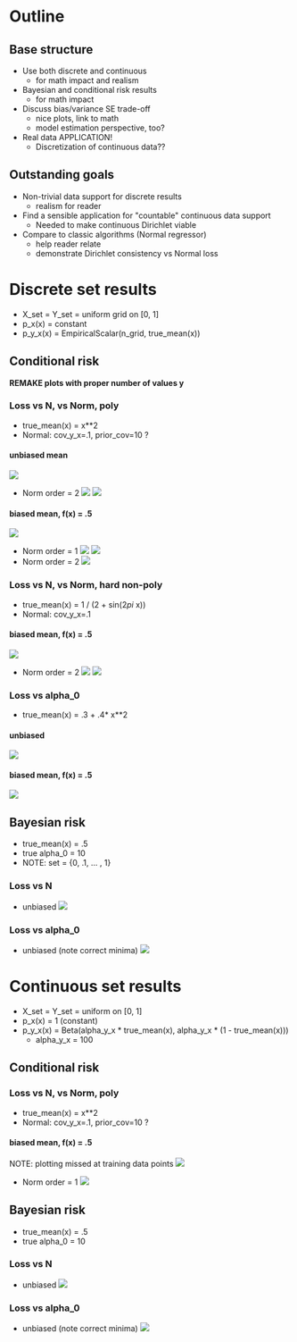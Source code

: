 # Outline

## Base structure
- Use both discrete and continuous
  - for math impact and realism
- Bayesian and conditional risk results
  - for math impact
- Discuss bias/variance SE trade-off
  - nice plots, link to math
  - model estimation perspective, too?
- Real data APPLICATION!
  - Discretization of continuous data??


## Outstanding goals
- Non-trivial data support for discrete results
  - realism for reader
- Find a sensible application for "countable" continuous data support
  - Needed to make continuous Dirichlet viable
- Compare to classic algorithms (Normal regressor)
  - help reader relate
  - demonstrate Dirichlet consistency vs Normal loss


# Discrete set results

- X_set = Y_set = uniform grid on [0, 1]
- p_x(x) = constant
- p_y_x(x) = EmpiricalScalar(n_grid, true_mean(x))


## Conditional risk

**REMAKE plots with proper number of values y**

<!-- ## Loss vs N, vs Norm
- 16 point [0, 1] grid
- Normal: 1st order mean, cov_y_x=.1

### biased mean
- true mean: f(x) = x**3
- prior mean: f(x) = .5

![](loss_n_biased_v2.png)

### unbiased mean
- true mean: f(x) = .5
- prior mean: f(x) = .5

![](loss_n_unbiased_v2.png) -->

### Loss vs N, vs Norm, poly
- true_mean(x) = x**2
- Normal: cov_y_x=.1, prior_cov=10 ?

#### unbiased mean
![](predict_unbiased_dir.png)

- Norm order = 2
![](loss_n_unbiased.png)
![](predict_unbiased.png)

#### biased mean, f(x) = .5
![](predict_biased_dir.png)

- Norm order = 1
![](loss_n_biased.png)
![](predict_biased.png)
- Norm order = 2
![](loss_n_biased_norm2.png)


### Loss vs N, vs Norm, hard non-poly
- true_mean(x) = 1 / (2 + sin(2*pi* x))
- Normal: cov_y_x=.1

#### biased mean, f(x) = .5
![](predict_biased_hi_dir.png)

- Norm order = 2
![](loss_n_biased_hi.png)
![](predict_biased_hi.png)


### Loss vs alpha_0
- true_mean(x) = .3 + .4* x**2

#### unbiased
![](loss_alpha_unbiased.png)

#### biased mean, f(x) = .5
![](loss_alpha_biased.png)


## Bayesian risk
- true_mean(x) = .5
- true alpha_0 = 10
- NOTE: set = {0, .1, ... , 1}


### Loss vs N
- unbiased
![](loss_bayes_n_unbiased.png)

### Loss vs alpha_0
- unbiased (note correct minima)
![](loss_bayes_alpha_unbiased.png)



# Continuous set results

- X_set = Y_set = uniform on [0, 1]
- p_x(x) = 1 (constant)
- p_y_x(x) = Beta(alpha_y_x * true_mean(x), alpha_y_x * (1 - true_mean(x)))
  - alpha_y_x = 100

## Conditional risk
### Loss vs N, vs Norm, poly
- true_mean(x) = x**2
- Normal: cov_y_x=.1, prior_cov=10 ?

#### biased mean, f(x) = .5
NOTE: plotting missed at training data points
![](cont_predict_biased_dir.png)

- Norm order = 1
![](cont_loss_n_biased.png)


## Bayesian risk
- true_mean(x) = .5
- true alpha_0 = 10


### Loss vs N
- unbiased
![](cont_loss_bayes_n_unbiased.png)

### Loss vs alpha_0
- unbiased (note correct minima)
![](cont_loss_bayes_alpha_unbiased.png)
